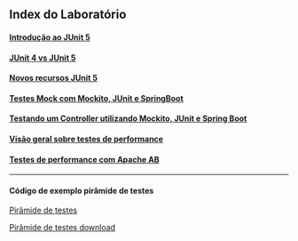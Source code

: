 ## Index do Laboratório

#### [Introdução ao JUnit 5](./JUnit5/Introdução%20ao%20JUnit%205.md/)<br/>
#### [JUnit 4 vs JUnit 5](./JUnit5/JUnit%204%20vs%20JUnit%205.md/)<br/>
#### [Novos recursos JUnit 5](./JUnit5/Novos%20recursos%20JUnit%205.md/)<br/>

#### [Testes Mock com Mockito, JUnit e SpringBoot](./Mockito/Mockito-Parte-1.md)<br/>

####  [Testando um Controller utilizando Mockito, JUnit e Spring Boot](./Mockito/Mockito-Parte-2.md)<br/>

#### [Visão geral sobre testes de performance](./TestesPerformance/Visao-Geral.md)<br/>

#### [Testes de performance com Apache AB](./TestesPerformance/Testes-Com-ApacheAB.md)<br/>









<hr></hr>

#### Código de exemplo pirâmide de testes

[Pirâmide de testes](./PiramideDeTestes/codigo/spring-testing/)

[Pirâmide de testes download](./PiramideDeTestes/codigo/spring-testing.zip)

